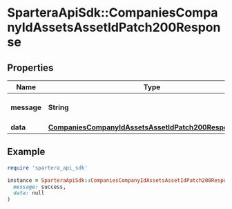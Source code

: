 # SparteraApiSdk::CompaniesCompanyIdAssetsAssetIdPatch200Response

## Properties

| Name | Type | Description | Notes |
| ---- | ---- | ----------- | ----- |
| **message** | **String** | Response status message |  |
| **data** | [**CompaniesCompanyIdAssetsAssetIdPatch200ResponseData**](CompaniesCompanyIdAssetsAssetIdPatch200ResponseData.md) |  |  |

## Example

```ruby
require 'spartera_api_sdk'

instance = SparteraApiSdk::CompaniesCompanyIdAssetsAssetIdPatch200Response.new(
  message: success,
  data: null
)
```

